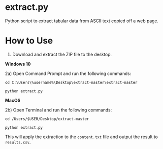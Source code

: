extract.py
==========

Python script to extract tabular data from ASCII text copied off a web page.

How to Use
==========

1) Download and extract the ZIP file to the desktop.

**Windows 10**

2a) Open Command Prompt and run the following commands:

`cd C:\Users\%username%\Desktop\extract-master\extract-master`

`python extract.py`

**MacOS**

2b) Open Terminal and run the following commands:

`cd /Users/$USER/Desktop/extract-master`

`python extract.py`

This will apply the extraction to the `content.txt` file and output the result to `results.csv`.
